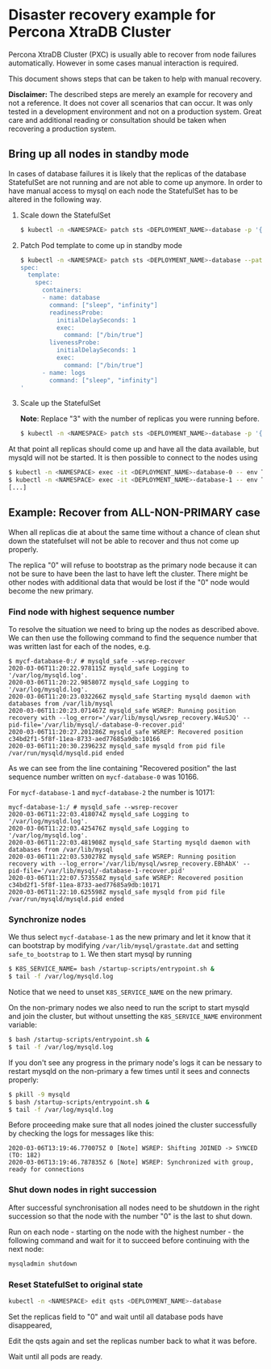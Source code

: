 # Disaster recovery example for Percona XtraDB Cluster

Percona XtraDB Cluster (PXC) is usually able to recover from node failures
automatically. However in some cases manual interaction is required.

This document shows steps that can be taken to help with manual recovery.

**Disclaimer:**
The described steps are merely an example for recovery and not a reference. It
does not cover all scenarios that can occur.
It was only tested in a development environment and not on a production system.
Great care and additional reading or consultation should be taken when
recovering a production system.

## Bring up all nodes in standby mode

In cases of database failures it is likely that the replicas of the database
StatefulSet are not running and are not able to come up anymore.
In order to have manual access to mysql on each node the StatefulSet has to be
altered in the following way.

1. Scale down the StatefulSet

    ```bash
    $ kubectl -n <NAMESPACE> patch sts <DEPLOYMENT_NAME>-database -p '{"spec":{"replicas":0}}'
    ```
1. Patch Pod template to come up in standby mode

    ```bash
    $ kubectl -n <NAMESPACE> patch sts <DEPLOYMENT_NAME>-database --patch '
    spec:
      template:
        spec:
          containers:
          - name: database
            command: ["sleep", "infinity"]
            readinessProbe:
              initialDelaySeconds: 1
              exec:
                command: ["/bin/true"]
            livenessProbe:
              initialDelaySeconds: 1
              exec:
                command: ["/bin/true"]
          - name: logs
            command: ["sleep", "infinity"]
    '
    ```
1. Scale up the StatefulSet

    **Note**: Replace "3" with the number of replicas you were running before.

    ```bash
    $ kubectl -n <NAMESPACE> patch sts <DEPLOYMENT_NAME>-database -p '{"spec":{"replicas":3}}'
    ```


At that point all replicas should come up and have all the data available, but
mysqld will not be started. It is then possible to connect to the nodes using

```bash
$ kubectl -n <NAMESPACE> exec -it <DEPLOYMENT_NAME>-database-0 -- env TERM=screen-256color COLUMNS=101 LINES=55 /bin/bash
$ kubectl -n <NAMESPACE> exec -it <DEPLOYMENT_NAME>-database-1 -- env TERM=screen-256color COLUMNS=101 LINES=55 /bin/bash
[...]
```

## Example: Recover from ALL-NON-PRIMARY case

When all replicas die at about the same time without a chance of clean shut
down the statefulset will not be able to recover and thus not come up properly.

The replica "0" will refuse to bootstrap as the primary node because it can not
be sure to have been the last to have left the cluster. There might be other
nodes with additional data that would be lost if the "0" node would become the
new primary.

### Find node with highest sequence number

To resolve the situation we need to bring up the nodes as described above.
We can then use the following command to find the sequence number that was
written last for each of the nodes, e.g.

```
$ mycf-database-0:/ # mysqld_safe --wsrep-recover
2020-03-06T11:20:22.978115Z mysqld_safe Logging to '/var/log/mysqld.log'.
2020-03-06T11:20:22.985807Z mysqld_safe Logging to '/var/log/mysqld.log'.
2020-03-06T11:20:23.032266Z mysqld_safe Starting mysqld daemon with databases from /var/lib/mysql
2020-03-06T11:20:23.071467Z mysqld_safe WSREP: Running position recovery with --log_error='/var/lib/mysql/wsrep_recovery.W4uSJQ' --pid-file='/var/lib/mysql/-database-0-recover.pid'
2020-03-06T11:20:27.201286Z mysqld_safe WSREP: Recovered position c34bd2f1-5f8f-11ea-8733-aed77685a9db:10166
2020-03-06T11:20:30.239623Z mysqld_safe mysqld from pid file /var/run/mysqld/mysqld.pid ended
```

As we can see from the line containing "Recovered position" the last sequence
number written on `mycf-database-0` was 10166.

For `mycf-database-1` and `mycf-database-2` the number is 10171:

```
mycf-database-1:/ # mysqld_safe --wsrep-recover
2020-03-06T11:22:03.418074Z mysqld_safe Logging to '/var/log/mysqld.log'.
2020-03-06T11:22:03.425476Z mysqld_safe Logging to '/var/log/mysqld.log'.
2020-03-06T11:22:03.481908Z mysqld_safe Starting mysqld daemon with databases from /var/lib/mysql
2020-03-06T11:22:03.530278Z mysqld_safe WSREP: Running position recovery with --log_error='/var/lib/mysql/wsrep_recovery.EBhAbX' --pid-file='/var/lib/mysql/-database-1-recover.pid'
2020-03-06T11:22:07.573558Z mysqld_safe WSREP: Recovered position c34bd2f1-5f8f-11ea-8733-aed77685a9db:10171
2020-03-06T11:22:10.625598Z mysqld_safe mysqld from pid file /var/run/mysqld/mysqld.pid ended
```

### Synchronize nodes

We thus select `mycf-database-1` as the new primary and let it know that it
can bootstrap by modifying `/var/lib/mysql/grastate.dat` and setting
`safe_to_bootstrap` to `1`. We then start mysql by running

```bash
$ K8S_SERVICE_NAME= bash /startup-scripts/entrypoint.sh &
$ tail -f /var/log/mysqld.log
```

Notice that we need to unset `K8S_SERVICE_NAME` on the new primary.

On the non-primary nodes we also need to run the script to start mysqld and
join the cluster, but without unsetting the `K8S_SERVICE_NAME` environment
variable:

```bash
$ bash /startup-scripts/entrypoint.sh &
$ tail -f /var/log/mysqld.log
```

If you don't see any progress in the primary node's logs it can be nessary
to restart mysqld on the non-primary a few times until it sees and connects
properly:

```bash
$ pkill -9 mysqld
$ bash /startup-scripts/entrypoint.sh &
$ tail -f /var/log/mysqld.log
```

Before proceeding make sure that all nodes joined the cluster successfully by
checking the logs for messages like this:

```
2020-03-06T13:19:46.770075Z 0 [Note] WSREP: Shifting JOINED -> SYNCED (TO: 182)
2020-03-06T13:19:46.787835Z 6 [Note] WSREP: Synchronized with group, ready for connections
```

### Shut down nodes in right succession

After successful synchronisation all nodes need to be shutdown in the right
succession so that the node with the number "0" is the last to shut down.

Run on each node - starting on the node with the highest number - the following
command and wait for it to succeed before continuing with the next node:

```bash
mysqladmin shutdown
```

### Reset StatefulSet to original state

```bash
kubectl -n <NAMESPACE> edit qsts <DEPLOYMENT_NAME>-database
```

Set the replicas field to "0" and wait until all database pods have disappeared,

Edit the qsts again and set the replicas number back to what it was before.

Wait until all pods are ready.
